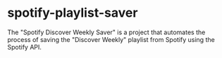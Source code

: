 # spotify-playlist-saver
The "Spotify Discover Weekly Saver" is a project that automates the process of saving the "Discover Weekly" playlist from Spotify using the Spotify API.

